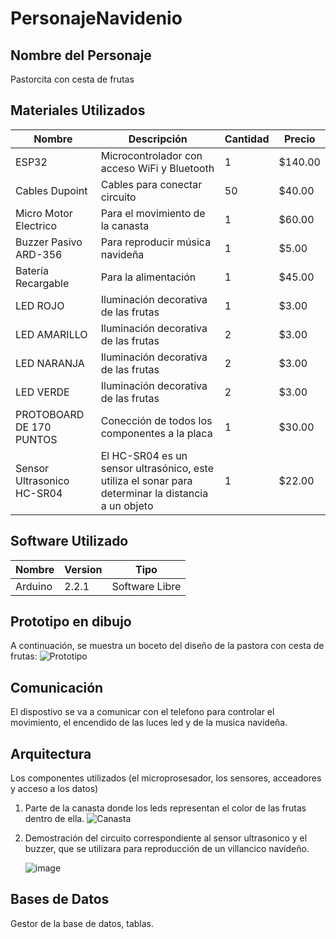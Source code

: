 # PersonajeNavidenio
## Nombre del Personaje 
Pastorcita con cesta de frutas
## Materiales Utilizados
|Nombre|Descripción|Cantidad|Precio|
|--|--|--|--|
|ESP32|Microcontrolador con acceso WiFi y Bluetooth|1|$140.00|
|Cables Dupoint|Cables para conectar circuito|50|$40.00|
|Micro Motor Electrico|Para el movimiento de la canasta|1|$60.00|
|Buzzer Pasivo ARD-356|Para reproducir música navideña|1|$5.00|
|Batería Recargable|Para la alimentación|1|$45.00|
|LED ROJO|Iluminación decorativa de las frutas|1|$3.00|
|LED AMARILLO|Iluminación decorativa de las frutas|2|$3.00|
|LED NARANJA|Iluminación decorativa de las frutas|2|$3.00|
|LED VERDE|Iluminación decorativa de las frutas|2|$3.00|
|PROTOBOARD DE 170 PUNTOS|Conección de todos los componentes a la placa|1|$30.00|
|Sensor Ultrasonico HC-SR04|El HC-SR04 es un sensor ultrasónico, este utiliza el sonar para determinar la distancia a un objeto|1|$22.00|


## Software Utilizado
|Nombre|Version|Tipo|
|--|--|--|
|Arduino|2.2.1|Software Libre|

## Prototipo en dibujo
A continuación, se muestra un boceto del diseño de la pastora con cesta de frutas:
![Prototipo](https://github.com/elizabethgutierrez27/PersonajeNavidenio/assets/146129308/d56e73bf-ea01-4aa6-8767-e47a694e4ec7)

## Comunicación 
El dispostivo se va a comunicar con el telefono para controlar el movimiento, el encendido de las luces led y de la musica navideña.

## Arquitectura
Los componentes utilizados (el microprosesador, los sensores, acceadores y acceso a los datos)
1. Parte de la canasta donde los leds representan el color de las frutas dentro de ella.
   ![Canasta](https://github.com/elizabethgutierrez27/PersonajeNavidenio/assets/146129308/aa1602d0-3a10-4a6e-be21-6844e547c4e2)
   
3. Demostración del circuito correspondiente al sensor ultrasonico y el buzzer, que se utilizara para reproducción de un villancico navideño.
   
   ![image](https://github.com/elizabethgutierrez27/PersonajeNavidenio/assets/146129308/ae45f99f-5e1b-4b59-bbf1-6c747eddcdd3)


## Bases de Datos
Gestor de la base de datos, tablas.





